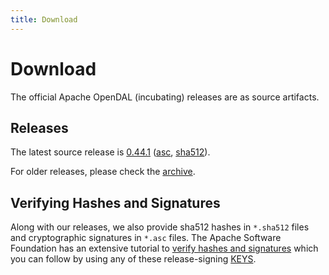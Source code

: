 ```yaml
---
title: Download
---
```


# Download

The official Apache OpenDAL (incubating) releases are as source artifacts.

## Releases

The latest source release is [0.44.1](
https://www.apache.org/dyn/closer.lua/incubator/opendal/0.44.1/apache-opendal-incubating-0.44.1-src.tar.gz?action=download) ([asc](https://downloads.apache.org/incubator/opendal/0.44.1/apache-opendal-incubating-0.44.1-src.tar.gz.asc),
[sha512](https://downloads.apache.org/incubator/opendal/0.44.1/apache-opendal-incubating-0.44.1-src.tar.gz.sha512)).

For older releases, please check the [archive](https://archive.apache.org/dist/incubator/opendal/).

## Verifying Hashes and Signatures

Along with our releases, we also provide sha512 hashes in `*.sha512` files and cryptographic signatures in `*.asc` files. The Apache Software Foundation has an extensive tutorial to [verify hashes and signatures](http://www.apache.org/info/verification.html) which you can follow by using any of these release-signing [KEYS](https://downloads.apache.org/incubator/opendal/KEYS).
